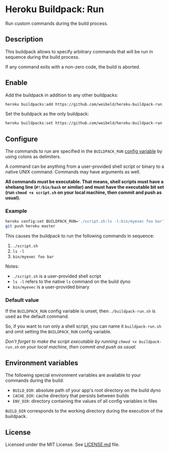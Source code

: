 # Heroku Buildpack: Run

Run custom commands during the build process.

## Description

This buildpack allows to specify arbitrary commands that will be run in sequence during the build process.

If any command exits with a non-zero code, the build is aborted.

## Enable

Add the buildpack in addition to any other buildpacks:

```bash
heroku buildpacks:add https://github.com/weibeld/heroku-buildpack-run
```

Set the buildpack as the only buildpack:

```bash
heroku buildpacks:set https://github.com/weibeld/heroku-buildpack-run
```

## Configure

The commands to run are specified in the `BUILDPACK_RUN` [config variable](https://devcenter.heroku.com/articles/config-vars) by using colons as delimiters.

A command can be anything from a user-provided shell script or binary to a native UNIX command. Commands may have arguments as well.

**All commands must be executable. That means, shell scripts must have a shebang line (`#!/bin/bash` or similar) and must have the executable bit set (run `chmod +x script.sh` on your local machine, then commit and push as usual).**

### Example

```bash
heroku config:set BUILDPACK_RUN='./script.sh:ls -l:bin/myexec foo bar'
git push heroku master
```

This causes the buildpack to run the following commands in sequence:

1. `./script.sh`
2. `ls -l`
3. `bin/myexec foo bar`

Notes:

- `./script.sh` is a user-provided shell script
- `ls -l` refers to the native `ls` command on the build dyno
- `bin/myexec` is a user-provided binary 

### Default value

If the `BUILDPACK_RUN` config variable is unset, then `./buildpack-run.sh` is used as the default command.

So, if you want to run only a shell script, you can name it `buildpack-run.sh` and omit setting the `BUILDPACK_RUN` config variable.

_Don't forget to make the script executable by running `chmod +x buildpack-run.sh` on your local machine, then commit and push as usual._

## Environment variables

The following special environment variables are available to your commands during the build:

- `BUILD_DIR`: absolute path of your app's root directory on the build dyno
- `CACHE_DIR`: cache directory that persists between builds
- `ENV_DIR`: directory containing the values of all config variables in files

`BUILD_DIR` corresponds to the working directory during the execution of the buildpack.

## License

Licensed under the MIT License. See [LICENSE.md](LICENSE.md) file.

